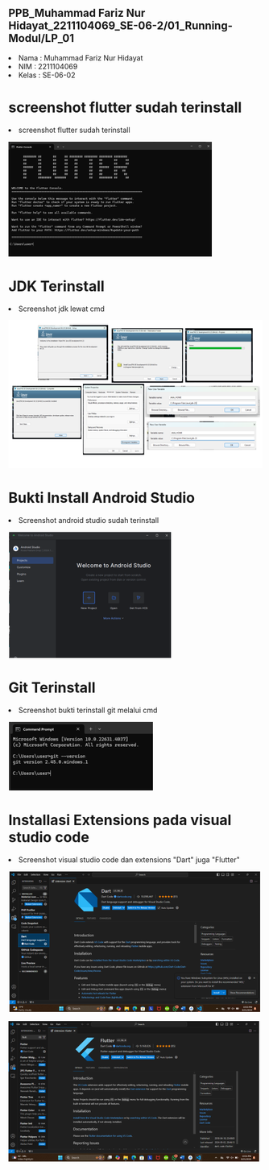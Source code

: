 
## PPB_Muhammad Fariz Nur Hidayat_2211104069_SE-06-2/01_Running-Modul/LP_01

<li> Nama   : Muhammad Fariz Nur Hidayat
<li> NIM    : 2211104069
<li> Kelas  : SE-06-02

# screenshot flutter sudah terinstall
<li> screenshot flutter sudah terinstall

![image](img/flutter.png)

# JDK Terinstall
<li> Screenshot jdk lewat cmd

![image](img/jdk.png)

# Bukti Install Android Studio
<li> Screenshot android studio sudah terinstall

![image](img/androidstudio.png)

# Git Terinstall
<li> Screenshot bukti terinstall git melalui cmd

![image](img/git.png)

# Installasi Extensions pada visual studio code
<li> Screenshot visual studio code dan extensions "Dart" juga "Flutter"

![image](img/dart.png)
<br>

![iamge](img/flutterex.png)
